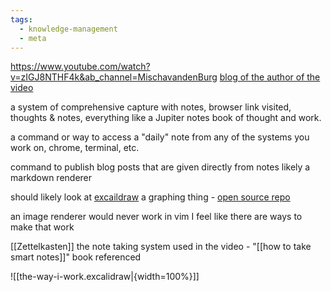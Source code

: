 ```yaml
---
tags:
  - knowledge-management
  - meta
---
```

https://www.youtube.com/watch?v=zIGJ8NTHF4k&ab_channel=MischavandenBurg
[blog of the author of the video](https://www.youtube.com/redirect?event=video_description&redir_token=QUFFLUhqa3N2WDVsam50SmVMczg2X3Q0UnJlZ2lLUS1yUXxBQ3Jtc0trQWNENUQzSTVWX1AyOHJuZE8xbThvYW52SXlHMTg5UHBUQklnUDFjLVZWN1RJa2FndTVkMV9CVWU4NjFJTkRCbnktX2FwR0Nwc2NldkJsenNwZXo2cDhoc0l0X0YtUnVZT05aOGw4ZW15YmZSUUd0OA&q=https%3A%2F%2Fwww.mischavandenburg.com%2F&v=zIGJ8NTHF4k)

a system of comprehensive capture with notes, browser link visited, thoughts & notes, everything like a Jupiter notes book of thought and work.

a command or way to access a "daily" note from any of the systems you work on, chrome, terminal, etc.

command to publish blog posts that are given directly from notes likely a markdown renderer

should likely look at [excaildraw](https://excalidraw.com/) a graphing thing - [open source repo](https://github.com/excalidraw/excalidraw)

an image renderer would never work in vim I feel like there are ways to make that work

[[Zettelkasten]] the note taking system used in the video - "[[how to take smart notes]]" book referenced

![[the-way-i-work.excalidraw|{width=100%}]]